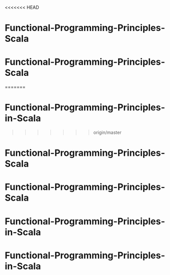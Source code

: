 <<<<<<< HEAD
# Functional-Programming-Principles-Scala
# Functional-Programming-Principles-Scala
=======
# Functional-Programming-Principles-in-Scala

>>>>>>> origin/master
# Functional-Programming-Principles-Scala
# Functional-Programming-Principles-Scala
# Functional-Programming-Principles-in-Scala
# Functional-Programming-Principles-in-Scala
